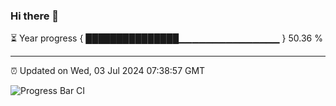 ### Hi there 👋

⏳ Year progress { ███████████████▁▁▁▁▁▁▁▁▁▁▁▁▁▁▁ } 50.36 %

---

⏰ Updated on Wed, 03 Jul 2024 07:38:57 GMT

![Progress Bar CI](https://github.com/IshwaranRudhara/GIT-ACTION/workflows/Progress%20Bar%20CI/badge.svg)
